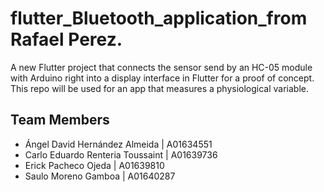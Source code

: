 # flutter_Bluetooth_application_from Rafael Perez.  
A new Flutter project that connects the sensor send by an HC-05 module with Arduino right into a display interface in Flutter for a proof of concept.   
This repo will be used for an app that measures a physiological variable.

## Team Members
- Ángel David Hernández Almeida | A01634551  
- Carlo Eduardo Renteria Toussaint | A01639736  
- Erick Pacheco Ojeda | A01639810  
- Saulo Moreno Gamboa | A01640287  
